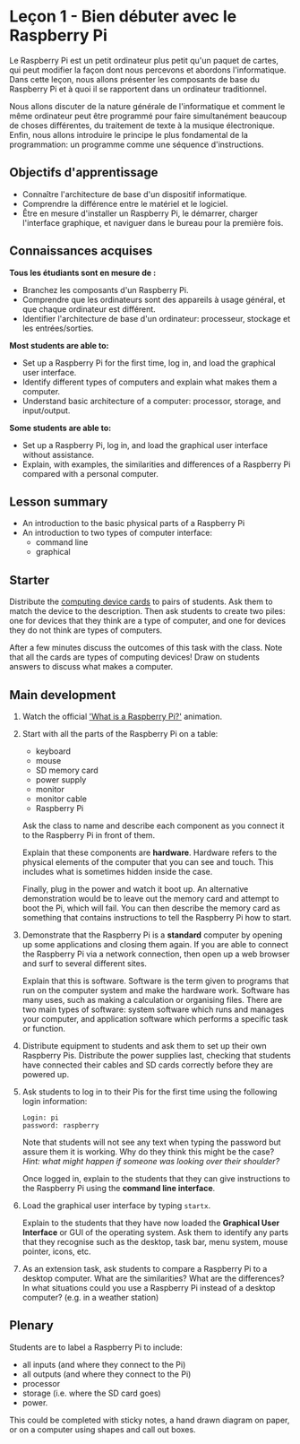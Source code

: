 # Leçon 1 - Bien débuter avec le Raspberry Pi

Le Raspberry Pi est un petit ordinateur plus petit qu'un paquet de cartes, qui peut modifier la façon dont nous percevons et abordons l'informatique. Dans cette leçon, nous allons présenter les composants de base du Raspberry Pi et à quoi il se rapportent dans un ordinateur traditionnel.

Nous allons discuter de la nature générale de l'informatique et comment le même ordinateur peut être programmé pour faire simultanément beaucoup de choses différentes, du traitement de texte à la musique électronique. Enfin, nous allons introduire le principe le plus fondamental de la programmation: un programme comme une séquence d'instructions.

## Objectifs d'apprentissage

- Connaître l'architecture de base d'un dispositif informatique.
- Comprendre la différence entre le matériel et le logiciel.
- Être en mesure d'installer un Raspberry Pi, le démarrer, charger l'interface graphique, et naviguer dans le bureau pour la première fois.

## Connaissances acquises

**Tous les étudiants sont en mesure de :**

- Branchez les composants d'un Raspberry Pi.
- Comprendre que les ordinateurs sont des appareils à usage général, et que chaque ordinateur est différent.
- Identifier l'architecture de base d'un ordinateur: processeur, stockage et les entrées/sorties.

**Most students are able to:**

- Set up a Raspberry Pi for the first time, log in, and load the graphical user interface.
- Identify different types of computers and explain what makes them a computer.
- Understand basic architecture of a computer: processor, storage, and input/output.

**Some students are able to:**

- Set up a Raspberry Pi, log in, and load the graphical user interface without assistance.
- Explain, with examples, the similarities and differences of a Raspberry Pi compared with a personal computer.

## Lesson summary

- An introduction to the basic physical parts of a Raspberry Pi
- An introduction to two types of computer interface:
	- command line
	- graphical

## Starter

Distribute the [computing device cards](files/Computing-Device-Card-Sort.zip) to pairs of students. Ask them to match the device to the description. Then ask students to create two piles: one for devices that they think are a type of computer, and one for devices they do not think are types of computers.

After a few minutes discuss the outcomes of this task with the class. Note that all the cards are types of computing devices! Draw on students answers to discuss what makes a computer.

## Main development

1. Watch the official ['What is a Raspberry Pi?'](http://www.youtube.com/watch?v=e0wkVVVLvR8) animation.

1. Start with all the parts of the Raspberry Pi on a table:

	- keyboard
	- mouse
	- SD memory card
	- power supply
	- monitor
	- monitor cable
	- Raspberry Pi

	Ask the class to name and describe each component as you connect it to the Raspberry Pi in front of them.

	Explain that these components are **hardware**. Hardware refers to the physical elements of the computer that you can see and touch. This includes what is sometimes hidden inside the case.

	Finally, plug in the power and watch it boot up. An alternative demonstration would be to leave out the memory card and attempt to boot the Pi, which will fail. You can then describe the memory card as something that contains instructions to tell the Raspberry Pi how to start.

1. Demonstrate that the Raspberry Pi is a **standard** computer by opening up some applications and closing them again. If you are able to connect the Raspberry Pi via a network connection, then open up a web browser and surf to several different sites.

	Explain that this is software. Software is the term given to programs that run on the computer system and make the hardware work. Software has many uses, such as making a calculation or organising files. There are two main types of software: system software which runs and manages your computer, and application software which performs a specific task or function.

1. Distribute equipment to students and ask them to set up their own Raspberry Pis. Distribute the power supplies last, checking that students have connected their cables and SD cards correctly before they are powered up.

1. Ask students to log in to their Pis for the first time using the following login information:

	```
	Login: pi
	password: raspberry
	```

	Note that students will not see any text when typing the password but assure them it is working. Why do they think this might be the case? *Hint: what might happen if someone was looking over their shoulder?*

	Once logged in, explain to the students that they can give instructions to the Raspberry Pi using the **command line interface**.

1. Load the graphical user interface by typing `startx`.

	Explain to the students that they have now loaded the **Graphical User Interface** or GUI of the operating system. Ask them to identify any parts that they recognise such as the desktop, task bar, menu system, mouse pointer, icons, etc.

1. As an extension task, ask students to compare a Raspberry Pi to a desktop computer. What are the similarities? What are the differences? In what situations could you use a Raspberry Pi instead of a desktop computer? (e.g. in a weather station)

## Plenary

Students are to label a Raspberry Pi to include:

- all inputs (and where they connect to the Pi)
- all outputs (and where they connect to the Pi)
- processor
- storage (i.e. where the SD card goes)
- power.

This could be completed with sticky notes, a hand drawn diagram on paper, or on a computer using shapes and call out boxes.
